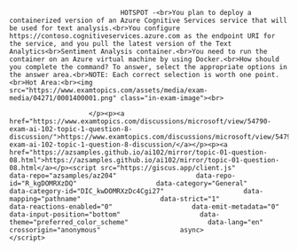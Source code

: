 <p class="card-text">
							
								HOTSPOT -<br>You plan to deploy a containerized version of an Azure Cognitive Services service that will be used for text analysis.<br>You configure https://contoso.cognitiveservices.azure.com as the endpoint URI for the service, and you pull the latest version of the Text Analytics<br>Sentiment Analysis container.<br>You need to run the container on an Azure virtual machine by using Docker.<br>How should you complete the command? To answer, select the appropriate options in the answer area.<br>NOTE: Each correct selection is worth one point.<br>Hot Area:<br><img src="https://www.examtopics.com/assets/media/exam-media/04271/0001400001.png" class="in-exam-image"><br>
							
						</p><p><a href="https://www.examtopics.com/discussions/microsoft/view/54790-exam-ai-102-topic-1-question-8-discussion/">https://www.examtopics.com/discussions/microsoft/view/54790-exam-ai-102-topic-1-question-8-discussion/</a></p><p><a href="https://azsamples.github.io/ai102/mirror/topic-01-question-08.html">https://azsamples.github.io/ai102/mirror/topic-01-question-08.html</a></p><script src="https://giscus.app/client.js"                    data-repo="azsamples/az204"                    data-repo-id="R_kgDOMRXzDQ"                    data-category="General"                    data-category-id="DIC_kwDOMRXzDc4Cgi27"                    data-mapping="pathname"                    data-strict="1"                    data-reactions-enabled="0"                    data-emit-metadata="0"                    data-input-position="bottom"                    data-theme="preferred_color_scheme"                    data-lang="en"                    crossorigin="anonymous"                    async>                    </script>